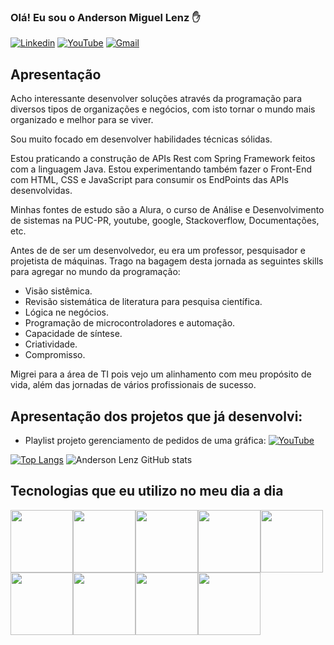 ### Olá! Eu sou o Anderson Miguel Lenz ✋

[![Linkedin](https://img.shields.io/badge/LinkedIn-0077B5?style=for-the-badge&logo=linkedin&logoColor=white)](https://www.linkedin.com/in/anderson-miguel-lenz-72134770/)
[![YouTube](https://img.shields.io/badge/YouTube-FF0000?style=for-the-badge&logo=youtube&logoColor=white)](https://www.youtube.com/channel/UCYurrYeqiZmM4UXJdZQjOKw)
[![Gmail](https://img.shields.io/badge/Gmail-D14836?style=for-the-badge&logo=gmail&logoColor=white)](andersonlenz01@gmail.com)

## Apresentação

Acho interessante desenvolver soluções através da programação para diversos tipos de organizações e negócios, com isto tornar o mundo mais organizado e melhor para se viver.

Sou muito focado em desenvolver habilidades técnicas sólidas. 

Estou praticando a construção de APIs Rest com Spring Framework feitos com a linguagem Java. Estou experimentando também fazer o Front-End com HTML, CSS e JavaScript para consumir os EndPoints das APIs desenvolvidas.

Minhas fontes de estudo são a Alura, o curso de Análise e Desenvolvimento de sistemas na PUC-PR, youtube, google, Stackoverflow, Documentações, etc.

Antes de de ser um desenvolvedor, eu era um professor, pesquisador e projetista de máquinas. Trago na bagagem desta jornada as seguintes skills para agregar no mundo da programação:

- Visão sistêmica.
- Revisão sistemática de literatura para pesquisa científica.
- Lógica ne negócios. 
- Programação de microcontroladores e automação.
- Capacidade de síntese.
- Criatividade.
- Compromisso. 

Migrei para a área de TI pois vejo um alinhamento com meu propósito de vida, além das jornadas de vários profissionais de sucesso.

## Apresentação dos projetos que já desenvolvi:
- Playlist projeto gerenciamento de pedidos de uma gráfica: 
[![YouTube](https://img.shields.io/badge/YouTube-FF0000?style=for-the-badge&logo=youtube&logoColor=white)](https://www.youtube.com/playlist?list=PLlDU82II1kfAjozfxieWq1Tc7HJfLG4kn)


[![Top Langs](https://github-readme-stats.vercel.app/api/top-langs/?username=andersonlenzjava&layout=compact)](https://github.com/anuraghazra/github-readme-stats)
![Anderson Lenz GitHub stats](https://github-readme-stats.vercel.app/api?username=andersonlenzjava&show_icons=true&theme=dark)

## Tecnologias que eu utilizo no meu dia a dia

<img height="100" width="100" src="https://cdn.jsdelivr.net/gh/devicons/devicon/icons/java/java-original-wordmark.svg"/><img height="100" width="100" src="https://cdn.jsdelivr.net/gh/devicons/devicon/icons/intellij/intellij-original-wordmark.svg" /><img height="100" width="100"  src="https://cdn.jsdelivr.net/gh/devicons/devicon/icons/spring/spring-original-wordmark.svg" /><img  height="100" width="100"  src="https://cdn.jsdelivr.net/gh/devicons/devicon/icons/postgresql/postgresql-original-wordmark.svg" /><img    height="100" width="100"  src="https://cdn.jsdelivr.net/gh/devicons/devicon/icons/javascript/javascript-original.svg" /><img height="100" width="100"  src="https://cdn.jsdelivr.net/gh/devicons/devicon/icons/html5/html5-original-wordmark.svg" /><img  height="100" width="100" src="https://cdn.jsdelivr.net/gh/devicons/devicon/icons/css3/css3-original-wordmark.svg" /><img   height="100" width="100" src="https://cdn.jsdelivr.net/gh/devicons/devicon/icons/nodejs/nodejs-original.svg" /><img height="100" width="100" src="https://cdn.jsdelivr.net/gh/devicons/devicon/icons/git/git-original-wordmark.svg" />
    
                       

